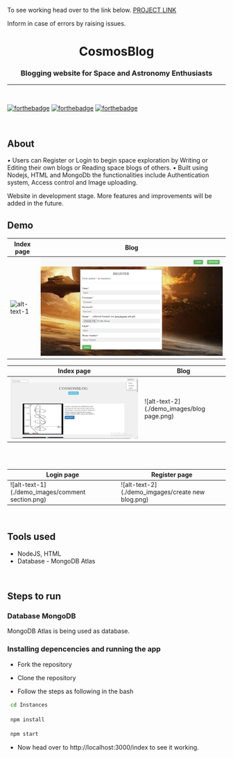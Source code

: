 To see working head over to the link below.
[PROJECT LINK](https://powerful-bastion-56431.herokuapp.com/index)

Inform in case of errors by raising issues.

<h1 align="center" >CosmosBlog</h1>
<h3 align="center"> Blogging website for Space and Astronomy Enthusiasts</h3>

<hr>

<br>

[![forthebadge](http://forthebadge.com/images/badges/built-with-love.svg)](http://forthebadge.com)
[![forthebadge](https://forthebadge.com/images/badges/uses-js.svg)](http://forthebadge.com)
[![forthebadge](https://forthebadge.com/images/badges/check-it-out.svg)](https://forthebadge.com)

<br>

## About
• Users can Register or Login to begin space exploration by Writing or Editing their own blogs or Reading space blogs of others.
• Built using Nodejs, HTML and MongoDb the functionalities include Authentication system, Access control and Image uploading.

Website in development stage. More features and improvements will be added in the future.

## Demo
|           Index page                      |                Blog                       |
| ------------------------------------------| ------------------------------------------|
| ![alt-text-1](./demo_images/login.png)    | ![alt-text-2](./demo_images/register.png) |


|           Index page                      |                Blog                       |
| ------------------------------------------| ------------------------------------------|
| ![alt-text-1](./demo_images/index.png)    | ![alt-text-2](./demo_images/blog page.png)|

<br>
<br>

|           Login page                             |         Register page                                                 |
| -------------------------------------------------| ----------------------------------------------------------------------|
| ![alt-text-1](./demo_images/comment section.png) |![alt-text-2](./demo_imgages/create new blog.png)                      |

<br>

## Tools used
* NodeJS, HTML
* Database - MongoDB Atlas

<br>

## Steps to run

### Database MongoDB
MongoDB Atlas is being used as database.

### Installing depencencies and running the app

* Fork the repository

* Clone the repository  
* Follow the steps as following in the bash

```sh
 cd Instances

 npm install

 npm start
```
* Now head over to http://localhost:3000/index to see it working.

<br>
